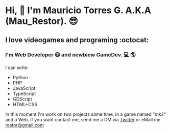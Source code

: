 # Hi, 👋 I'm Mauricio Torres G. A.K.A (Mau_Restor). 😎
## I love videogames and programing :octocat:

### I'm Web Developer 😃 and newbiew GameDev. 💻 :earth_americas:

I can write:
* Python
* PHP
* JavaScript
* TypeScript
* GDScript
* HTML+CSS

In this moment I'm work on two projects same time, in a game named "mk2" and a Web.
if you want contact me, send me a DM via [Twitter](https://twitter.com/mau_restor) or eMail me restor@gmail.com
